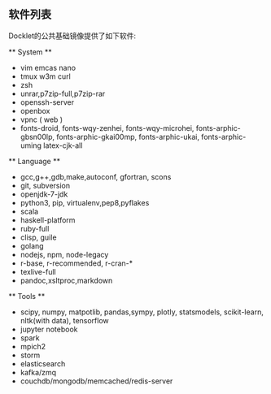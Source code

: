 ## 软件列表 ##

Docklet的公共基础镜像提供了如下软件:

** System **
* vim emcas nano
* tmux w3m curl
* zsh
* unrar,p7zip-full,p7zip-rar
* openssh-server
* openbox
* vpnc ( web )
* fonts-droid, fonts-wqy-zenhei, fonts-wqy-microhei, fonts-arphic-gbsn00lp, fonts-arphic-gkai00mp, fonts-arphic-ukai, fonts-arphic-uming latex-cjk-all

** Language **
* gcc,g++,gdb,make,autoconf, gfortran, scons
* git, subversion
* openjdk-7-jdk
* python3, pip, virtualenv,pep8,pyflakes
* scala
* haskell-platform
* ruby-full
* clisp, guile
* golang
* nodejs, npm, node-legacy
* r-base, r-recommended, r-cran-\*
* texlive-full
* pandoc,xsltproc,markdown

** Tools **
* scipy, numpy, matpotlib, pandas,sympy, plotly, statsmodels, scikit-learn, nltk(with data), tensorflow
* jupyter notebook
* spark
* mpich2
* storm
* elasticsearch
* kafka/zmq
* couchdb/mongodb/memcached/redis-server
